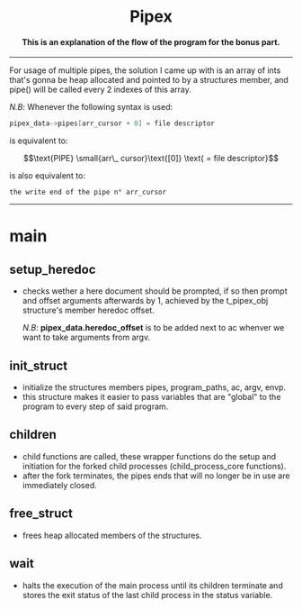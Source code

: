 <h1 align="center"><strong>Pipex</strong></h1>

<h4 align="center"><strong>This is an explanation of the flow of the program for the bonus part.</strong></h4>

---

For usage of multiple pipes, the solution I came up with is an array of ints that's gonna be heap allocated and pointed to by a structures member, and pipe() will be called every 2 indexes of this array.

_N.B_: Whenever the following syntax is used:

```c
pipex_data->pipes[arr_cursor + 0] = file descriptor
```

is equivalent to:

```math
\text{PIPE} \small{arr\_ cursor}\text{[0]} \text{ = file descriptor}
```

is also equivalent to:

```
the write end of the pipe n° arr_cursor
```

---

# **main**

## **setup_heredoc**

- checks wether a here document should be prompted, if so then prompt and offset arguments afterwards by 1, achieved by the t_pipex_obj structure's member heredoc offset.

  _N.B_: **pipex_data.heredoc_offset** is to be added next to ac whenver we want to take arguments from argv.

## **init_struct**

- initialize the structures members pipes, program_paths, ac, argv, envp.
- this structure makes it easier to pass variables that are "global" to the program to every step of said program.

## **children**

- child functions are called, these wrapper functions do the setup and initiation for the forked child processes (child_process_core functions).
- after the fork terminates, the pipes ends that will no longer be in use are immediately closed.

## **free_struct**

- frees heap allocated members of the structures.

## **wait**

- halts the execution of the main process until its children terminate and stores the exit status of the last child process in the status variable.
